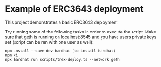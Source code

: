 ﻿# Example of ERC3643 deployment

This project demonstrates a basic ERC3643 deployment

Try running some of the following tasks in order to execute the script. Make sure that geth is running on localhost:8545 and you have users private keys set (script can be run with one user as well):

```shell
npm install –-save-dev hardhat (to install hardhat)
npm ci
npx hardhat run scripts/trex-deploy.ts --network geth
```
